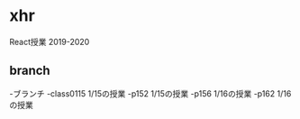 # xhr

React授業 2019-2020

## branch
-ブランチ
    -class0115  1/15の授業
    -p152  1/15の授業
    -p156  1/16の授業
    -p162  1/16の授業
